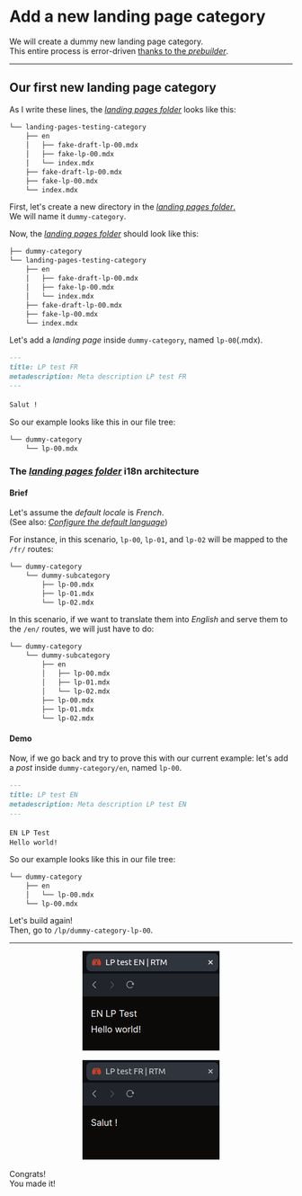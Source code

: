 # Add a new landing page category

We will create a dummy new landing page category.  
This entire process is error-driven [thanks to the _prebuilder_](../prebuilder/04.landing-pages.md).

---

## Our first new landing page category

As I write these lines, the [_landing pages folder_](/content/landing-pages/) looks like this:

```
└── landing-pages-testing-category
    ├── en
    │   ├── fake-draft-lp-00.mdx
    │   ├── fake-lp-00.mdx
    │   └── index.mdx
    ├── fake-draft-lp-00.mdx
    ├── fake-lp-00.mdx
    └── index.mdx
```

First, let's create a new directory in the [_landing pages folder_.](/content/landing-pages/)  
We will name it `dummy-category`.

Now, the [_landing pages folder_](/content/landing-pages/) should look like this:

```
├── dummy-category
└── landing-pages-testing-category
    ├── en
    │   ├── fake-draft-lp-00.mdx
    │   ├── fake-lp-00.mdx
    │   └── index.mdx
    ├── fake-draft-lp-00.mdx
    ├── fake-lp-00.mdx
    └── index.mdx
```

Let's add a _landing page_ inside `dummy-category`, named `lp-00`(.mdx).

```markdown
---
title: LP test FR
metadescription: Meta description LP test FR
---

Salut !
```

So our example looks like this in our file tree:

```
└── dummy-category
    └── lp-00.mdx
```

### The [_landing pages folder_](/content/landing-pages/) i18n architecture

#### Brief

Let's assume the _default locale_ is _French_.  
(See also: [_Configure the default language_](../i18n/01.configure-default-language.md))

For instance, in this scenario, `lp-00`, `lp-01`, and `lp-02` will be mapped to the `/fr/` routes:

```
└── dummy-category
    └── dummy-subcategory
        ├── lp-00.mdx
        ├── lp-01.mdx
        └── lp-02.mdx
```

In this scenario, if we want to translate them into _English_ and serve them to the `/en/` routes, we will just have to do:

```
└── dummy-category
    └── dummy-subcategory
        ├── en
        │   ├── lp-00.mdx
        │   ├── lp-01.mdx
        │   └── lp-02.mdx
        ├── lp-00.mdx
        ├── lp-01.mdx
        └── lp-02.mdx
```

#### Demo

Now, if we go back and try to prove this with our current example: let's add a _post_ inside `dummy-category/en`, named `lp-00`.

```markdown
---
title: LP test EN
metadescription: Meta description LP test EN
---

EN LP Test  
Hello world!
```

So our example looks like this in our file tree:

```
└── dummy-category
    ├── en
    │   └── lp-00.mdx
    └── lp-00.mdx
```

Let's build again!  
Then, go to `/lp/dummy-category-lp-00`.

---

<p align="center"><img src="./Assets/01.add-new-lp-category/final-result-en.png" alt="Result (en)"/></p>
<p align="center"><img src="./Assets/01.add-new-lp-category/final-result-fr.png" alt="Result (fr)"/></p>

Congrats!  
You made it!
